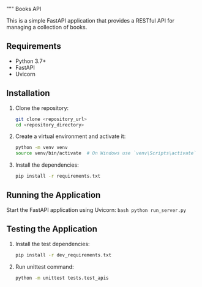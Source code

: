 """
Books API

This is a simple FastAPI application that provides a RESTful API for managing a collection of books.

## Requirements

- Python 3.7+
- FastAPI
- Uvicorn

## Installation

1. Clone the repository:
    ```bash
    git clone <repository_url>
    cd <repository_directory>
    ```

2. Create a virtual environment and activate it:
    ```bash
    python -m venv venv
    source venv/bin/activate  # On Windows use `venv\Scripts\activate`
    ```

3. Install the dependencies:
    ```bash
    pip install -r requirements.txt
    ```

## Running the Application

Start the FastAPI application using Uvicorn:
    ```bash
    python run_server.py
    ```

## Testing the Application

1. Install the test dependencies:
    ```bash
    pip install -r dev_requirements.txt
    ```

2. Run unittest command:
    ```bash
    python -m unittest tests.test_apis
    ```
